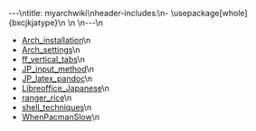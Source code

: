 ---\ntitle: myarchwiki\nheader-includes:\n- \usepackage[whole]{bxcjkjatype}\n	<meta charset=utf-8/>\n	<title>myarchwiki</title>\n---\n
* [Arch_installation](myarchwiki/Arch_installation.html)\n
* [Arch_settings](myarchwiki/Arch_settings.html)\n
* [ff_vertical_tabs](myarchwiki/ff_vertical_tabs.html)\n
* [JP_input_method](myarchwiki/JP_input_method.html)\n
* [JP_latex_pandoc](myarchwiki/JP_latex_pandoc.html)\n
* [Libreoffice_Japanese](myarchwiki/Libreoffice_Japanese.html)\n
* [ranger_rice](myarchwiki/ranger_rice.html)\n
* [shell_techniques](myarchwiki/shell_techniques.html)\n
* [WhenPacmanSlow](myarchwiki/WhenPacmanSlow.html)\n
